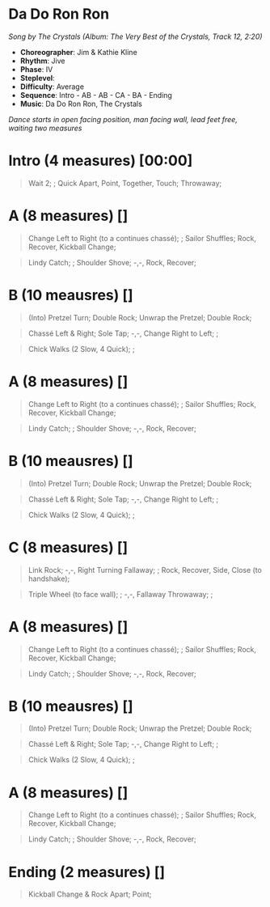 # Da Do Ron Ron
*Song by The Crystals (Album: The Very Best of the Crystals, Track 12, 2:20)*
 
* **Choreographer**: Jim & Kathie Kline
* **Rhythm**: Jive
* **Phase**: IV
* **Steplevel**: 
* **Difficulty**: Average
* **Sequence**: Intro - AB - AB - CA - BA - Ending
* **Music**: Da Do Ron Ron, The Crystals
 
*Dance starts in open facing position, man facing wall, lead feet free, waiting two measures*
 
# Intro (4 measures) [00:00]

> Wait 2; ; Quick Apart, Point, Together, Touch; Throwaway;

# A (8 measures) []

> Change Left to Right (to a continues chassé); ; Sailor Shuffles; Rock, Recover, Kickball Change;

> Lindy Catch; ; Shoulder Shove; -,-, Rock, Recover;

# B (10 meausres) []

> (Into) Pretzel Turn; Double Rock; Unwrap the Pretzel; Double Rock;

> Chassé Left & Right; Sole Tap; -,-, Change Right to Left; ;

> Chick Walks (2 Slow, 4 Quick); ;

# A (8 measures) []

> Change Left to Right (to a continues chassé); ; Sailor Shuffles; Rock, Recover, Kickball Change;

> Lindy Catch; ; Shoulder Shove; -,-, Rock, Recover;

# B (10 meausres) []

> (Into) Pretzel Turn; Double Rock; Unwrap the Pretzel; Double Rock;

> Chassé Left & Right; Sole Tap; -,-, Change Right to Left; ;

> Chick Walks (2 Slow, 4 Quick); ;

# C (8 measures) []

> Link Rock; -,-, Right Turning Fallaway; ; Rock, Recover, Side, Close (to handshake);

> Triple Wheel (to face wall); ; -,-, Fallaway Throwaway; ;

# A (8 measures) []

> Change Left to Right (to a continues chassé); ; Sailor Shuffles; Rock, Recover, Kickball Change;

> Lindy Catch; ; Shoulder Shove; -,-, Rock, Recover;

# B (10 meausres) []

> (Into) Pretzel Turn; Double Rock; Unwrap the Pretzel; Double Rock;

> Chassé Left & Right; Sole Tap; -,-, Change Right to Left; ;

> Chick Walks (2 Slow, 4 Quick); ;

# A (8 measures) []

> Change Left to Right (to a continues chassé); ; Sailor Shuffles; Rock, Recover, Kickball Change;

> Lindy Catch; ; Shoulder Shove; -,-, Rock, Recover;

# Ending (2 measures) []

> Kickball Change & Rock Apart; Point;